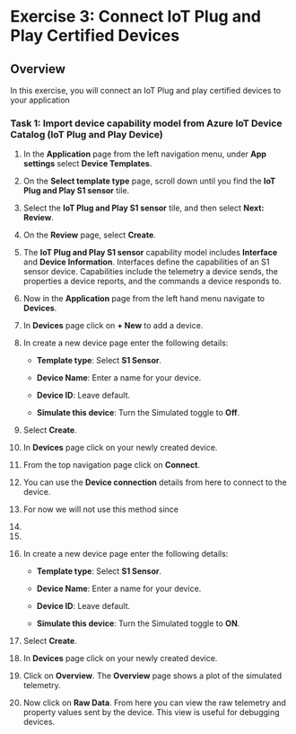 # Exercise 3: Connect IoT Plug and Play Certified Devices

## Overview

In this exercise, you will connect an IoT Plug and play certified devices to your application

### Task 1: Import device capability model from Azure IoT Device Catalog (IoT Plug and Play Device) 

1. In the **Application** page from the left navigation menu, under **App settings** select **Device Templates**.

1. On the **Select template type** page, scroll down until you find the **IoT Plug and Play S1 sensor** tile.
 
1. Select the **IoT Plug and Play S1 sensor** tile, and then select **Next: Review**.

1. On the **Review** page, select **Create**.

1. The **IoT Plug and Play S1 sensor** capability model includes **Interface** and **Device Information**. Interfaces define the capabilities of an S1 sensor device. Capabilities include the telemetry a device sends, the properties a device reports, and the commands a device responds to.

1. Now in the **Application**  page from the left hand menu navigate to **Devices**.

1. In **Devices** page click on **+ New** to add a device.

1. In create a new device page enter the following details:

      - **Template type**: Select **S1 Sensor**.

      - **Device Name**: Enter a name for your device.

      - **Device ID**: Leave default.

      - **Simulate this device**: Turn the Simulated toggle to **Off**.
      
1. Select **Create**.

1. In **Devices** page click on your newly created device.

1. From the top navigation page click on **Connect**. 

1. You can use the **Device connection** details from here to connect to the device.

1. For now we will not use this method since

1.

1.

1. In create a new device page enter the following details:

      - **Template type**: Select **S1 Sensor**.

      - **Device Name**: Enter a name for your device.

      - **Device ID**: Leave default.

      - **Simulate this device**: Turn the Simulated toggle to **ON**.
      
1. Select **Create**.

1. In **Devices** page click on your newly created device.

1. Click on **Overview**. The **Overview** page shows a plot of the simulated telemetry.

1. Now click on **Raw Data**. From here you can view the raw telemetry and property values sent by the device. This view is useful for debugging devices.



